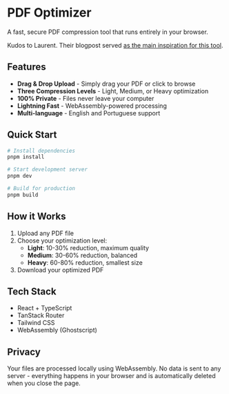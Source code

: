# PDF Optimizer

A fast, secure PDF compression tool that runs entirely in your browser.

Kudos to Laurent. Their blogpost served [as the main inspiration for this tool](https://meyer-laurent.com/playing-around-webassembly-and-ghostscript).

## Features

- **Drag & Drop Upload** - Simply drag your PDF or click to browse
- **Three Compression Levels** - Light, Medium, or Heavy optimization
- **100% Private** - Files never leave your computer
- **Lightning Fast** - WebAssembly-powered processing
- **Multi-language** - English and Portuguese support

## Quick Start

```bash
# Install dependencies
pnpm install

# Start development server
pnpm dev

# Build for production
pnpm build
```

## How it Works

1. Upload any PDF file
2. Choose your optimization level:
   - **Light**: 10-30% reduction, maximum quality
   - **Medium**: 30-60% reduction, balanced
   - **Heavy**: 60-80% reduction, smallest size
3. Download your optimized PDF

## Tech Stack

- React + TypeScript
- TanStack Router
- Tailwind CSS
- WebAssembly (Ghostscript)

## Privacy

Your files are processed locally using WebAssembly. No data is sent to any server - everything happens in your browser and is automatically deleted when you close the page.

